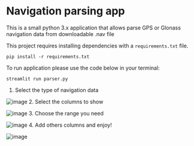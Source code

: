 # Navigation parsing app

This is a small python 3.x application that allows parse GPS or Glonass navigation data from downloadable .nav file

This project requires installing dependencies with a `requirements.txt` file.

```
pip install -r requirements.txt
```

To run application please use the code below in your terminal:

```
streamlit run parser.py
```
1. Select the type of navigation data


![image](https://user-images.githubusercontent.com/27200843/111651912-b491a000-8817-11eb-9e7a-31092e660661.png)
2. Select the columns to show


![image](https://user-images.githubusercontent.com/27200843/111652007-c5421600-8817-11eb-9da0-f4ada0ebc089.png)
3. Choose the range you need


![image](https://user-images.githubusercontent.com/27200843/111652140-e30f7b00-8817-11eb-9f0f-13106ca87d48.png)
4. Add others columns and enjoy!


![image](https://user-images.githubusercontent.com/27200843/111652803-6df07580-8818-11eb-8a2a-9eaad7a9c560.png)
